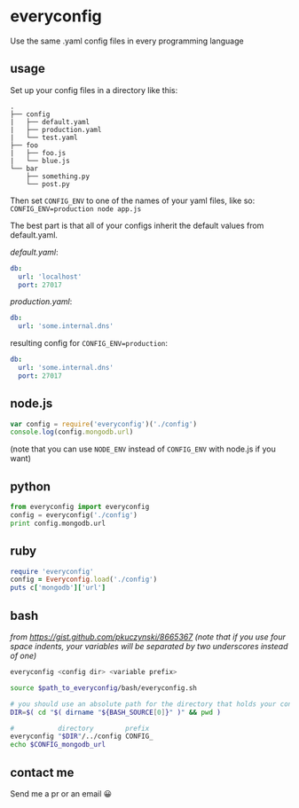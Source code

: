 # everyconfig
Use the same .yaml config files in every programming language

## usage
Set up your config files in a directory like this:
```
.
├── config
|   ├── default.yaml
|   ├── production.yaml
|   └── test.yaml
├── foo
|   ├── foo.js
|   └── blue.js
└── bar
    ├── something.py
    └── post.py
```
Then set `CONFIG_ENV` to one of the names of your yaml files, like so: `CONFIG_ENV=production node app.js`

The best part is that all of your configs inherit the default values from default.yaml.

_default.yaml_:
```yaml
db:
  url: 'localhost'
  port: 27017
```

_production.yaml_:
```yaml
db:
  url: 'some.internal.dns'
```
resulting config for `CONFIG_ENV=production`:
```yaml
db:
  url: 'some.internal.dns'
  port: 27017
```

## node.js
```javascript
var config = require('everyconfig')('./config')
console.log(config.mongodb.url)
```
(note that you can use `NODE_ENV` instead of `CONFIG_ENV` with node.js if you want)

## python
```python
from everyconfig import everyconfig
config = everyconfig('./config')
print config.mongodb.url
```

## ruby
```ruby
require 'everyconfig'
config = Everyconfig.load('./config')
puts c['mongodb']['url']
```

## bash
*from https://gist.github.com/pkuczynski/8665367 (note that if you use four space indents, your variables will be separated by two underscores instead of one)*

```bash
everyconfig <config dir> <variable prefix>
```

```bash
source $path_to_everyconfig/bash/everyconfig.sh

# you should use an absolute path for the directory that holds your config files
DIR=$( cd "$( dirname "${BASH_SOURCE[0]}" )" && pwd )

#           directory        prefix
everyconfig "$DIR"/../config CONFIG_
echo $CONFIG_mongodb_url
```
## contact me
Send me a pr or an email 😀
